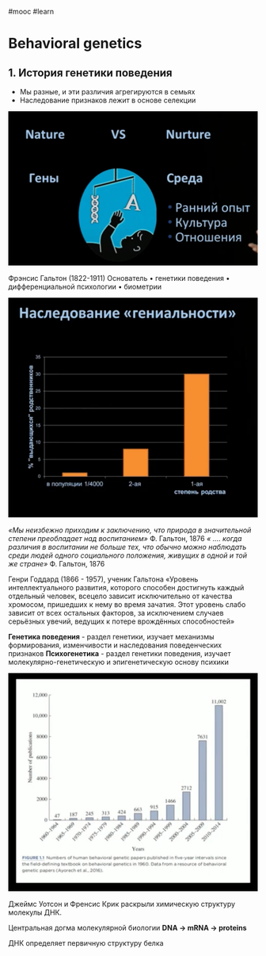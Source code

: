 #mooc #learn 
# Behavioral genetics
## 1. История генетики поведения
- Мы разные, и эти различия агрегируются в семьях
- Наследование признаков лежит в основе селекции

<!--⚠️Imgur upload failed, check dev console-->
![](Pasted%20image%2020230518082944.png)

Фрэнсис Гальтон (1822-1911)
Основатель
• генетики поведения
• дифференциальной психологии
• биометрии

<!--Upload failed, remote server returned an error: Imgur is temporarily over capacity. Please try again later.-->
![](Pasted%20image%2020230518083651.png)

*«Мы неизбежно приходим к заключению, что природа в значительной степени преобладает над воспитанием»* Ф. Гальтон, 1876
*« …. когда различия в воспитании не больше тех, что обычно можно наблюдать среди людей одного социального положения, живущих в одной и той же стране»* Ф. Гальтон, 1876

Генри Годдард (1866 - 1957), ученик Гальтона
«Уровень интеллектуального развития, которого способен достигнуть каждый отдельный человек, всецело зависит исключительно от качества хромосом, пришедших к нему во время зачатия. Этот уровень слабо зависит от всех остальных факторов, за исключением случаев серьёзных увечий, ведущих к потере врождённых способностей»

**Генетика поведения** - раздел генетики, изучает механизмы формирования, изменчивости и наследования поведенческих признаков
**Психогенетика** - раздел генетики поведения, изучает молекулярно-генетическую и эпигенетическую основу психики

<!--⚠️Imgur upload failed, check dev console-->
![](Pasted%20image%2020230518084424.png)

Джеймс Уотсон и Френсис Крик раскрыли химическую структуру молекулы ДНК.

Центральная догма молекулярной биологии
**DNA -> mRNA -> proteins**

ДНК определяет первичную структуру белка

